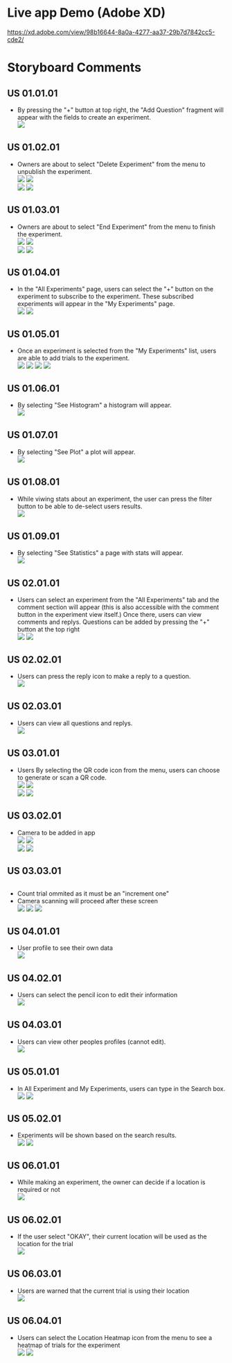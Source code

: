 # Live app Demo (Adobe XD)
https://xd.adobe.com/view/98b16644-8a0a-4277-aa37-29b7d7842cc5-cde2/  
# Storyboard Comments
## US 01.01.01
* By pressing the "+" button at top right, the "Add Question" fragment will appear with the fields to create an experiment.  
![](Add%20Experiment.png)
## US 01.02.01
* Owners are about to select "Delete Experiment" from the menu to unpublish the experiment.  
![](Binomial%20Trial%20Hmaburger.png)
![](Non-Negative%20Integer%20Count%20Trial%20Hamburger.png)  
![](Measurement%20Trial%20Hamburger.png)
![](Count%20Trial%20Hamburger.png)
## US 01.03.01
* Owners are about to select "End Experiment" from the menu to finish the experiment.  
![](Binomial%20Trial%20Hmaburger.png)
![](Non-Negative%20Integer%20Count%20Trial%20Hamburger.png)  
![](Measurement%20Trial%20Hamburger.png)
![](Count%20Trial%20Hamburger.png)
## US 01.04.01
* In the "All Experiments" page, users can select the "+" button on the experiment to subscribe to the experiment. These subscribed experiments will appear in the "My Experiments" page.  
![](Home%20Screen.png)
![](My%20Experiments.png)
## US 01.05.01
* Once an experiment is selected from the "My Experiments" list, users are able to add trials to the experiment.  
![](Count%20Trial.png)
![](Binomial%20Trial.png)
![](Measurement%20Trial.png)
![](Non-Negative%20Integer%20Count%20Trial.png)
## US 01.06.01
* By selecting "See Histogram" a histogram will appear.  
![](Histogram.png)
## US 01.07.01
* By selecting "See Plot" a plot will appear.  
![](Plot.png)
## US 01.08.01
* While viwing stats about an experiment, the user can press the filter button to be able to de-select users results.  
![](User%20Filter.png)
## US 01.09.01
* By selecting "See Statistics" a page with stats will appear.  
![](Statistics.png)
## US 02.01.01
* Users can select an experiment from the "All Experiments" tab and the comment section will appear (this is also accessible with the comment button in the experiment view itself.) Once there, users can view comments and replys. Questions can be added by pressing the "+" button at the top right  
![](Comments.png)
![](Comments%20-%20%20Add%20Question.png)
## US 02.02.01
* Users can press the reply icon to make a reply to a question.  
![](Comments%20-%20%20Add%20Reply.png)
## US 02.03.01
* Users can view all questions and replys.  
![](Comments.png)
## US 03.01.01
* Users By selecting the QR code icon from the menu, users can choose to generate or scan a QR code.  
![](Binomial%20Trial%20QR%20Popout.png)
![](Count%20Trial%20QR%20Popout.png)  
![](Measurement%20Trial%20QR%20Popout.png)
![](Non-Negative%20Integer%20Count%20Trial%20QR%20Popout.png)
## US 03.02.01
* Camera to be added in app  
![](Binomial%20Trial%20QR%20Popout.png)
![](Count%20Trial%20QR%20Popout.png)  
![](Measurement%20Trial%20QR%20Popout.png)
![](Non-Negative%20Integer%20Count%20Trial%20QR%20Popout.png)
## US 03.03.01
![]()
* Count trial ommited as it must be an "increment one"  
* Camera scanning will proceed after these screen  
![](Binomial%20Trial%20BC%20Popout.png)
![](Measurement%20Trial%20BC%20Popout.png)
![](Non-Negative%20Integer%20Count%20Trial%20BC%20Popout.png)
## US 04.01.01
* User profile to see their own data  
![](My%20Profile.png)
## US 04.02.01
* Users can select the pencil icon to edit their information  
![](My%20Profile.png)
## US 04.03.01
* Users can view other peoples profiles (cannot edit).  
![](Comments%20-%20Profile.png)
## US 05.01.01
* In All Experiment and My Experiments, users can type in the Search box.  
![](My%20Experiments.png)
![](Home%20Screen.png)
## US 05.02.01
* Experiments will be shown based on the search results.  
![](My%20Experiments.png)
![](Home%20Screen.png)
## US 06.01.01
* While making an experiment, the owner can decide if a location is required or not  
![](Add%20Experiment.png)
## US 06.02.01
* If the user select "OKAY", their current location will be used as the location for the trial  
![](Geolocation%20Warning%20Popup.png)
## US 06.03.01
* Users are warned that the current trial is using their location  
![](Geolocation%20Warning%20Popup.png)
## US 06.04.01
* Users can select the Location Heatmap icon from the menu to see a heatmap of trials for the experiment  
![](Count%20Trial%20Hamburger.png)
![](Count%20Trial%20Map%20Popout.png)

